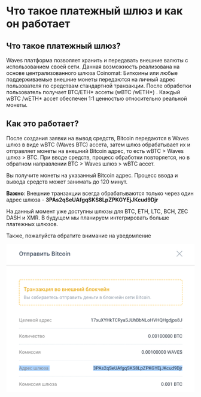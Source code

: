 # **Что такое платежный шлюз и как он работает**

## **Что такое платежный шлюз?**

Waves платформа позволяет хранить и передавать внешние валюты с использованием своей сети. Данная возможность реализована на основе централизованного шлюза Coinomat: Биткоины или любые поддерживаемые внешние монеты передаются на личный адрес пользователя по средствам стандартной транзакции. После обработки пользователь получает BTC/ETH* ассеты (wBTC /wETH*) . Каждый wBTC /wETH* ассет обеспечен 1:1 ценностью относительно реальной монеты.

## **Как это работает?**

После создания заявки на вывод средств, Bitcoin передаются в Waves шлюз в виде wBTC (Waves BTC) ассета, затем шлюз обрабатывает их и отправляет монеты на внешний Bitcoin адрес, то есть wBTC > Waves шлюз > BTC. При вводе средств, процесс обработки повторяется, но в обратном направлении BTC > Waves шлюз > wBTC ассет.

Вы получите монеты на указанный Bitcoin адрес. Процесс ввода и вывода средств может занимать до 120 минут.

**Важно**: Внешние транзакции всегда обрабатываются только через один адрес шлюза - **3PAs2qSeUAfgqSKS8LpZPKGYEjJKcud9Djr**

На данный момент уже доступны шлюзы для BTC, ETH, LTC, BCH, ZEC DASH и XMR. В будущем мы планируем интегрировать больше платежных шлюзов.

Также, пожалуйста обратите внимание на уведомление

![](/ru/_assets/payment_gateway_01.png)
